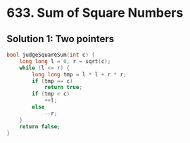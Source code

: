 # 633. Sum of Square Numbers

## Solution 1: Two pointers

```cpp
bool judgeSquareSum(int c) {
    long long l = 0, r = sqrt(c);
    while (l <= r) {
        long long tmp = l * l + r * r;
        if (tmp == c)
            return true;
        if (tmp < c)
            ++l;
        else
            --r;
    }
    return false;
}
```
